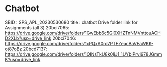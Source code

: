 # Chatbot
SBID : SPS_APL_20230530680
title : chatbot
Drive folder link for Assignments (all 3)
20bci7065: https://drive.google.com/drive/folders/1GwEbb6c5Gl0XHZTnNMVnttouACHD2XLb?usp=drive_link
20bci7046: https://drive.google.com/drive/folders/1xPQxA0rd7PTEZeacBaVEaWKK-ot87oBz
20bcd7137: https://drive.google.com/drive/folders/1QINsTkU8k0IjJ1_1UYbiPrvI978JGmmK?usp=drive_link
